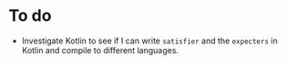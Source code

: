 # To do

- Investigate Kotlin to see if I can write `satisfier` and the `expecters` in Kotlin and compile to different languages.

